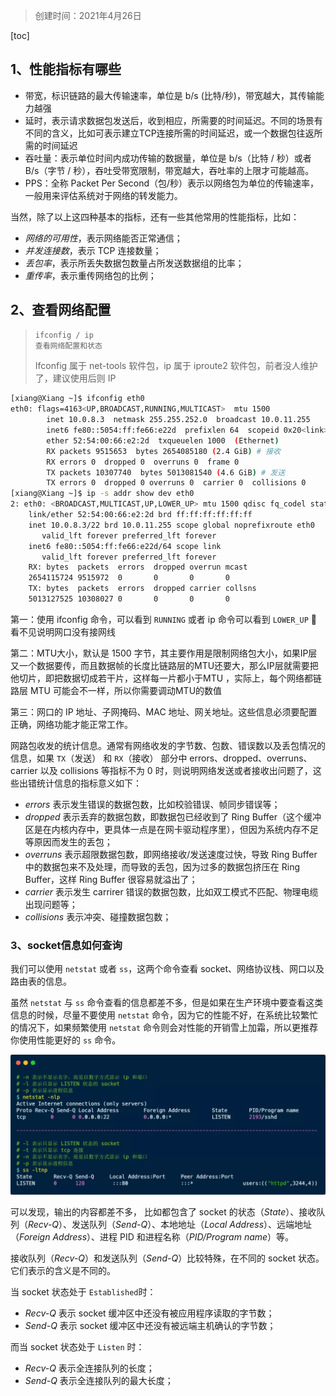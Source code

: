 

> 创建时间：2021年4月26日

[toc]

## 1、性能指标有哪些

+ 带宽，标识链路的最大传输速率，单位是 b/s (比特/秒)，带宽越大，其传输能力越强
+ 延时，表示请求数据包发送后，收到相应，所需要的时间延迟。不同的场景有不同的含义，比如可表示建立TCP连接所需的时间延迟，或一个数据包往返所需的时间延迟
+ 吞吐量：表示单位时间内成功传输的数据量，单位是 b/s（比特 / 秒）或者 B/s（字节 / 秒），吞吐受带宽限制，带宽越大，吞吐率的上限才可能越高。
+ PPS：全称 Packet Per Second（包/秒）表示以网络包为单位的传输速率，一般用来评估系统对于网络的转发能力。



当然，除了以上这四种基本的指标，还有一些其他常用的性能指标，比如：

- *网络的可用性*，表示网络能否正常通信；
- *并发连接数*，表示 TCP 连接数量；
- *丢包率*，表示所丢失数据包数量占所发送数据组的比率；
- *重传率*，表示重传网络包的比例；

## 2、查看网络配置

> ```sh
> ifconfig / ip 
> 查看网络配置和状态
> ```
>
> Ifconfig 属于 net-tools 软件包，ip 属于 iproute2 软件包，前者没人维护了，建议使用后则 IP



```sh
[xiang@Xiang ~]$ ifconfig eth0
eth0: flags=4163<UP,BROADCAST,RUNNING,MULTICAST>  mtu 1500
        inet 10.0.8.3  netmask 255.255.252.0  broadcast 10.0.11.255
        inet6 fe80::5054:ff:fe66:e22d  prefixlen 64  scopeid 0x20<link>
        ether 52:54:00:66:e2:2d  txqueuelen 1000  (Ethernet)
        RX packets 9515653  bytes 2654085180 (2.4 GiB) # 接收
        RX errors 0  dropped 0  overruns 0  frame 0
        TX packets 10307740  bytes 5013081540 (4.6 GiB) # 发送
        TX errors 0  dropped 0 overruns 0  carrier 0  collisions 0
[xiang@Xiang ~]$ ip -s addr show dev eth0
2: eth0: <BROADCAST,MULTICAST,UP,LOWER_UP> mtu 1500 qdisc fq_codel state UP group default qlen 1000
    link/ether 52:54:00:66:e2:2d brd ff:ff:ff:ff:ff:ff
    inet 10.0.8.3/22 brd 10.0.11.255 scope global noprefixroute eth0
       valid_lft forever preferred_lft forever
    inet6 fe80::5054:ff:fe66:e22d/64 scope link 
       valid_lft forever preferred_lft forever
    RX: bytes  packets  errors  dropped overrun mcast   
    2654115724 9515972  0       0       0       0       
    TX: bytes  packets  errors  dropped carrier collsns 
    5013127525 10308027 0       0       0       0     
```

第一：使用 ifconfig 命令，可以看到 `RUNNING` 或者 ip 命令可以看到 `LOWER_UP` 🙈看不见说明网口没有接网线


第二：MTU大小，默认是 1500 字节，其主要作用是限制网络包大小，如果IP层又一个数据要传，而且数据帧的长度比链路层的MTU还要大，那么IP层就需要把他切片，即把数据切成若干片，这样每一片都小于MTU ，实际上，每个网络都链路层 MTU 可能会不一样，所以你需要调动MTU的数值

第三：网口的 IP 地址、子网掩码、MAC 地址、网关地址。这些信息必须要配置正确，网络功能才能正常工作。

网路包收发的统计信息。通常有网络收发的字节数、包数、错误数以及丢包情况的信息，如果 `TX`（发送） 和 `RX`（接收） 部分中 errors、dropped、overruns、carrier 以及 collisions 等指标不为 0 时，则说明网络发送或者接收出问题了，这些出错统计信息的指标意义如下：

+ *errors* 表示发生错误的数据包数，比如校验错误、帧同步错误等；
+ *dropped* 表示丢弃的数据包数，即数据包已经收到了 Ring Buffer（这个缓冲区是在内核内存中，更具体一点是在网卡驱动程序里），但因为系统内存不足等原因而发生的丢包；
+ *overruns* 表示超限数据包数，即网络接收/发送速度过快，导致 Ring Buffer 中的数据包来不及处理，而导致的丢包，因为过多的数据包挤压在 Ring Buffer，这样 Ring Buffer 很容易就溢出了；
+ *carrier* 表示发生 carrirer 错误的数据包数，比如双工模式不匹配、物理电缆出现问题等；
+ *collisions* 表示冲突、碰撞数据包数；



### 3、socket信息如何查询

我们可以使用 `netstat` 或者 `ss`，这两个命令查看 socket、网络协议栈、网口以及路由表的信息。

虽然 `netstat` 与 `ss` 命令查看的信息都差不多，但是如果在生产环境中要查看这类信息的时候，尽量不要使用 `netstat` 命令，因为它的性能不好，在系统比较繁忙的情况下，如果频繁使用 `netstat` 命令则会对性能的开销雪上加霜，所以更推荐你使用性能更好的 `ss` 命令。

![图片](images/640-1.png)

可以发现，输出的内容都差不多， 比如都包含了 socket 的状态（*State*）、接收队列（*Recv-Q*）、发送队列（*Send-Q*）、本地地址（*Local Address*）、远端地址（*Foreign Address*）、进程 PID 和进程名称（*PID/Program name*）等。

接收队列（*Recv-Q*）和发送队列（*Send-Q*）比较特殊，在不同的 socket 状态。它们表示的含义是不同的。

当 socket 状态处于 `Established`时：

- *Recv-Q* 表示 socket 缓冲区中还没有被应用程序读取的字节数；
- *Send-Q* 表示 socket 缓冲区中还没有被远端主机确认的字节数；

而当 socket 状态处于 `Listen` 时：

- *Recv-Q* 表示全连接队列的长度；
- *Send-Q* 表示全连接队列的最大长度；